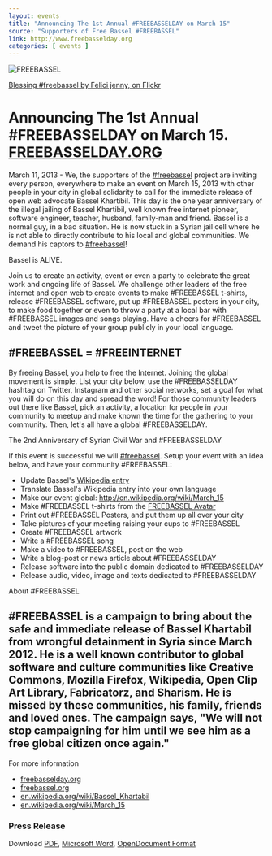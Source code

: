 ```yaml
---
layout: events
title: "Announcing The 1st Annual #FREEBASSELDAY on March 15"
source: "Supporters of Free Bassel #FREEBASSEL"
link: http://www.freebasselday.org
categories: [ events ]
---
```


![FREEBASSEL](http://farm9.staticflickr.com/8366/8493011005_9c69dcd8d6_o.jpg)

[Blessing #freebassel by Felici jenny, on Flickr](http://www.flickr.com/photos/14501922@N02/8493011005/)

# Announcing The 1st Annual #FREEBASSELDAY on March 15. [FREEBASSELDAY.ORG](http://freebasselday.org)

March 11, 2013 - We, the supporters of the [#freebassel](https://twitter.com/#freebassel) project are inviting every person, everywhere to make an event on March 15, 2013 with other people in your city in global solidarity to call for the immediate release of open web advocate Bassel Khartibil. This day is the one year anniversary of the illegal jailing of Bassel Khartibil, well known free internet pioneer, software engineer, teacher, husband, family-man and friend. Bassel is a normal guy, in a bad situation. He is now stuck in a Syrian jail cell where he is not able to directly contribute to his local and global communities. We demand his captors to [#freebassel](https://twitter.com/#freebassel)!

Bassel is ALIVE.

Join us to create an activity, event or even a party to celebrate the great work and ongoing life of Bassel. We challenge other leaders of the free internet and open web to create events to make #FREEBASSEL t-shirts, release #FREEBASSEL software, put up #FREEBASSEL posters in your city, to make food together or even to throw a party at a local bar with #FREEBASSEL images and songs playing. Have a cheers for #FREEBASSEL and tweet the picture of your group publicly in your local language.

## #FREEBASSEL = #FREEINTERNET

By freeing Bassel, you help to free the Internet. Joining the global movement is simple. List your city below, use the #FREEBASSELDAY hashtag on Twitter, Instagram and other social networks, set a goal for what you will do on this day and spread the word! For those community leaders out there like Bassel, pick an activity, a location for people in your community to meetup and make known the time for the gathering to your community. Then, let's all have a global #FREEBASSELDAY.

The 2nd Anniversary of Syrian Civil War and #FREEBASSELDAY

If this event is successful we will [#freebassel](https://twitter.com/#freebassel). Setup your event with an idea below, and have your community #FREEBASSEL:

* Update Bassel's [Wikipedia entry](http://en.wikipedia.org/wiki/Bassel_Khartabil) 
* Translate Bassel's Wikipedia entry into your own language
* Make our event global: http://en.wikipedia.org/wiki/March_15
* Make #FREEBASSEL t-shirts from the [FREEBASSEL Avatar](http://openclipart.org/search/?query=freebassel)
* Print out #FREEBASSEL Posters, and put them up all over your city
* Take pictures of your meeting raising your cups to #FREEBASSEL
* Create #FREEBASSEL artwork
* Write a #FREEBASSEL song
* Make a video to #FREEBASSEL, post on the web
* Write a blog-post or news article about #FREEBASSELDAY
* Release software into the public domain dedicated to #FREEBASSELDAY
* Release audio, video, image and texts dedicated to #FREEBASSELDAY


About #FREEBASSEL

## #FREEBASSEL is a campaign to bring about the safe and immediate release of Bassel Khartabil from wrongful detainment in Syria since March 2012. He is a well known contributor to global software and culture communities like Creative Commons, Mozilla Firefox, Wikipedia, Open Clip Art Library, Fabricatorz, and Sharism. He is missed by these communities, his family, friends and loved ones. The campaign says, "We will not stop campaigning for him until we see him as a free global citizen once again."

For more information

* [freebasselday.org](http://freebasselday.org)
* [freebassel.org](http://freebassel.org)
* [en.wikipedia.org/wiki/Bassel_Khartabil](http://en.wikipedia.org/wiki/Bassel_Khartabil)
* [en.wikipedia.org/wiki/March_15](http://en.wikipedia.org/wiki/March_15)

### Press Release

Download <a href="/assets/press/freebasselday-press-release.pdf">PDF</a>,  <a href="/assets/press/freebasselday-press-release.doc">Microsoft Word</a>, <a href="/assets/press/freebasselday-press-release.odt">OpenDocument Format</a>
